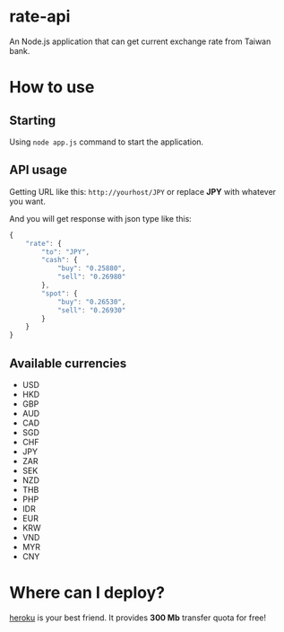 # rate-api
An Node.js application that can get current exchange rate from Taiwan bank.

# How to use

## Starting
Using `node app.js` command to start the application.

## API usage
Getting URL like this: `http://yourhost/JPY` or replace **JPY** with whatever you want.

And you will get response with json type like this:
```javascript
{
    "rate": {
        "to": "JPY",
        "cash": {
            "buy": "0.25880",
            "sell": "0.26980"
        },
        "spot": {
            "buy": "0.26530",
            "sell": "0.26930"
        }
    }
}
```

## Available currencies
- USD
- HKD
- GBP
- AUD
- CAD
- SGD
- CHF
- JPY
- ZAR
- SEK
- NZD
- THB
- PHP
- IDR
- EUR
- KRW
- VND
- MYR
- CNY

# Where can I deploy?

[heroku](https://www.heroku.com/) is your best friend.
It provides **300 Mb** transfer quota for free!
